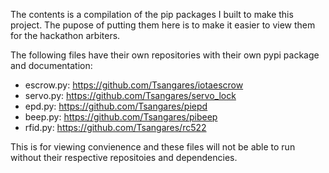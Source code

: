 The contents is a compilation of the pip packages I built to make this project. The pupose of putting them here is to make it easier to view them for the hackathon arbiters.

The following files have their own repositories with their own pypi package and documentation:

 - escrow.py: https://github.com/Tsangares/iotaescrow
 - servo.py: https://github.com/Tsangares/servo_lock
 - epd.py: https://github.com/Tsangares/piepd
 - beep.py: https://github.com/Tsangares/pibeep
 - rfid.py: https://github.com/Tsangares/rc522
 
 This is for viewing convienence and these files will not be able to run without their respective repositoies and dependencies.
